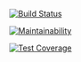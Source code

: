 [![Build Status](https://travis-ci.org/atranarta/project-lvl1-s412.svg?branch=master)](https://travis-ci.org/atranarta/project-lvl1-s412)

[![Maintainability](https://api.codeclimate.com/v1/badges/b31a6f9b94cfad8c4bd8/maintainability)](https://codeclimate.com/github/atranarta/project-lvl1-s412/maintainability)

[![Test Coverage](https://api.codeclimate.com/v1/badges/b31a6f9b94cfad8c4bd8/test_coverage)](https://codeclimate.com/github/atranarta/project-lvl1-s412/test_coverage)
